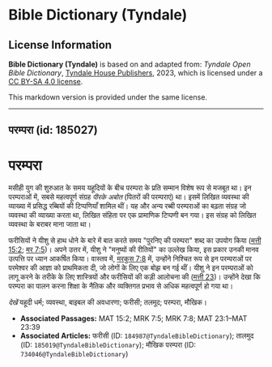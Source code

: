 # Bible Dictionary (Tyndale)

## License Information

**Bible Dictionary (Tyndale)** is based on and adapted from: _Tyndale Open Bible Dictionary_, [Tyndale House Publishers](https://tyndaleopenresources.com/), 2023, which is licensed under a [CC BY-SA 4.0 license](https://creativecommons.org/licenses/by-sa/4.0/legalcode.en).

This markdown version is provided under the same license.



--------------------------------

## परम्परा (id: 185027)

परम्परा
=======

मसीही युग की शुरुआत के समय यहूदियों के बीच परम्परा के प्रति सम्मान विशेष रूप से मजबूत था। इन परम्पराओं में, सबसे महत्वपूर्ण संग्रह *पीरके अबोत* (पितरों की परम्पराएं) था। इसमें लिखित व्यवस्था की व्याख्या में प्रसिद्ध रब्बियों की टिप्पणियाँ शामिल थीं। यह और अन्य रब्बी परम्पराओं का बढ़ता संग्रह जो व्यवस्था की व्याख्या करता था, लिखित संहिता पर एक प्रामाणिक टिप्पणी बन गया। इस संग्रह को लिखित व्यवस्था के बराबर माना जाता था।

फरीसियों ने यीशु से हाथ धोने के बारे में बात करते समय "पुरनिए की परम्परा" शब्द का उपयोग किया ([मत्ती 15:2](https://ref.ly/Matt15:2); [मर 7:5](https://ref.ly/Mark7:5))। अपने उत्तर में, यीशु ने "मनुष्यों की रीतियों" का उल्लेख किया, इस प्रकार उनकी मानव उत्पत्ति पर ध्यान आकर्षित किया। वास्तव में, [मरकुस 7:8](https://ref.ly/Mark7:8) में, उन्होंने निश्चित रूप से इन परम्पराओं पर परमेश्वर की आज्ञा को प्राथमिकता दी, जो लोगों के लिए एक बोझ बन गई थीं। यीशु ने इन परम्पराओं को लागू करने के तरीके के लिए शास्त्रियों और फरीसियों की कड़ी आलोचना की ([मत्ती 23](https://ref.ly/Matt23:1-Matt23:39))। उन्होंने देखा कि परम्परा का पालन करना शिक्षा के नैतिक और व्यक्तिगत प्रभाव से अधिक महत्वपूर्ण हो गया था।

*देखें* यहूदी धर्म; व्यवस्था, बाइबल की अवधारणा; फरीसी; तलमूद; परम्परा, मौखिक।

* **Associated Passages:** MAT 15:2; MRK 7:5; MRK 7:8; MAT 23:1–MAT 23:39
* **Associated Articles:** फरीसी (ID: `184987@TyndaleBibleDictionary`); तालमुद (ID: `185019@TyndaleBibleDictionary`); मौखिक परम्परा  (ID: `734046@TyndaleBibleDictionary`)

